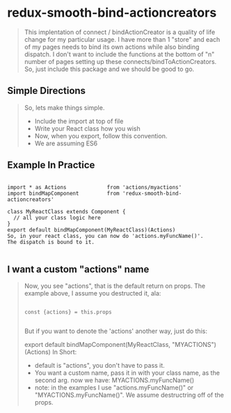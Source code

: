 # redux-smooth-bind-actioncreators
<blockquote>
This implentation of connect / bindActionCreator is a quality of life change for my particular usage.
I have more than 1 "store" and each of my pages needs to bind its own actions while also 
binding dispatch. I don't want to include the functions at the bottom of "n" number of pages
setting up these connects/bindToActionCreators. So, just include this package and 
we should be good to go.
</blockquote>

## Simple Directions
<blockquote>
So, lets make things simple.
<ul>
 <li> Include the import at top of file
<li> Write your React class how you wish
<li> Now, when you export, follow this convention.
<li> We are assuming ES6
</ul>
</blockquote>

## Example In Practice
 <pre><code>
import * as Actions             from 'actions/myactions'
import bindMapComponent         from 'redux-smooth-bind-actioncreators'

class MyReactClass extends Component {
  // all your class logic here
}
export default bindMapComponent(MyReactClass)(Actions)
So, in your react class, you can now do 'actions.myFuncName()'. 
The dispatch is bound to it.
 </code></pre>

## I want a custom "actions" name
<blockquote>

Now, you see "actions", that is the default return on props. The example above, I assume you destructed it, ala:
 <pre><code>
const {actions} = this.props
 </code></pre>

But if you want to denote the 'actions' another way, just do this:

export default bindMapComponent(MyReactClass, "MYACTIONS")(Actions)
In Short:
<ul>
 <li> default is "actions", you don't have to pass it.
<li>You want a custom name, pass it in with your class name, as the second arg. now we have: MYACTIONS.myFuncName()
<li>note: in the examples I use "actions.myFuncName()" or "MYACTIONS.myFuncName()". We assume destructring off of the props.
</blockquote>



